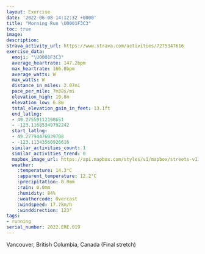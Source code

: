 ```yaml
---
layout: Exercise
date: '2022-06-08 14:12:32 +0000'
title: "Morning Run \U0001F3C3"
toc: true
image:
description:
strava_activity_url: https://www.strava.com/activities/7275347616
exercise_data:
  emoji: "\U0001F3C3"
  average_heartrate: 147.2bpm
  max_heartrate: 166.0bpm
  average_watts: W
  max_watts: W
  distance_in_miles: 2.07mi
  pace_per_mile: 7m38s/mi
  elevation_high: 19.8m
  elevation_low: 6.8m
  total_elevation_gain_in_feet: 13.1ft
  end_latlng:
  - 49.27559112198651
  - -123.11685349792242
  start_latlng:
  - 49.27794476039708
  - -123.11343560926616
  similar_activities_count: 1
  similar_activities_trend: 0
  mapbox_image_url: https://api.mapbox.com/styles/v1/mapbox/streets-v11/static/path-5+787af2-1.0(crwkH~qlnVl%40~%40f%40%5ERTr%40jAl%40pA~%40pCNP%3FEBCR%3Fr%40r%40l%40~%40x%40lBLND%40NIXa%40t%40cB%40MLQx%40%7BAzAeCXQzBe%40RO%60%40a%40%60%40QFKBa%40I_BIi%40Mg%40q%40%7BA_%40qAQe%40aAgBo%40u%40u%40cCMQWOCEC_%40As%40CQMSIE_%40GKGAUDy%40C%5BQWm%40c%40WIq%40KQGOQEMEi%40JyC%3FsBF%5B%60%40u%40F%5B%40O%3FmDAuAD%7DC%3FuCAUC%7CAC~DGvB%3Fz%40EnA%3F%60AE%5ESt%40GZA%5CD~%40MpAAdA%40%60%40Jh%40Vb%40RLr%40L%60%40Lr%40z%40DXBx%40JHZJHPD%5E%3Ff%40BPNT%5Eh%40f%40xARb%40v%40%60A%5C%60Ap%40pATXDHf%40rCNxBVr%40f%40lAJf%40IrAB~%40%3FbCGTe%40v%40MPMFUGQOGQKg%40C%5DF_AAm%40Ea%40Sg%40MOIC%7BAS%5DRg%40PS%40a%40IOLOj%40MdAKb%40MRg%40j%40gAtB),pin-s-s+e5b22e(-123.11344,49.27794),pin-s-f+89ae00(-123.11686000000003,49.275590000000044)/auto/800x800?access_token=pk.eyJ1Ijoiam9zaGJlY2ttYW4iLCJhIjoiY205eWR2aDd1MWZ6djJrbXc4a3M0bWZleiJ9.XiG9OWkNcZk2QzjJbxLB4A
  weather:
    :temperature: 14.3°C
    :apparent_temperature: 12.2°C
    :precipitation: 0.0mm
    :rain: 0.0mm
    :humidity: 84%
    :weathercode: Overcast
    :windspeed: 17.7km/h
    :winddirection: 123°
tags:
- running
serial_number: 2022.ERE.019
---
```

Vancouver, British Columbia, Canada (Final stretch)
